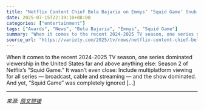 ```yaml
---
title: "Netflix Content Chief Bela Bajaria on Emmys’ ‘Squid Game’ Snub: ‘It’s Surprising It Wouldn’t Be Recognized’"
date: 2025-07-15T22:39:10+08:00
categories: ["entertainment"]
tags: ["Awards", "News", "Bela Bajaria", "Emmys", "Squid Game"]
summary: "When it comes to the recent 2024-2025 TV season, one series dominated viewership in the United States far and above anything else: Season 2 of Netflix&#8217;s &#8220;Squid Game.&#8221; It wasn&#8217;t"
source_url: "https://variety.com/2025/tv/news/netflix-content-chief-bela-bajaria-emmys-squid-game-snub-1236461451/"
---
```


When it comes to the recent 2024-2025 TV season, one series dominated viewership in the United States far and above anything else: Season 2 of Netflix&#8217;s &#8220;Squid Game.&#8221; It wasn&#8217;t even close: Include multiplatform viewing for all series — broadcast, cable and streaming — and the show dominated. And yet, &#8220;Squid Game&#8221; was completely ignored [&#8230;]

---

*来源: [原文链接](https://variety.com/2025/tv/news/netflix-content-chief-bela-bajaria-emmys-squid-game-snub-1236461451/)*
